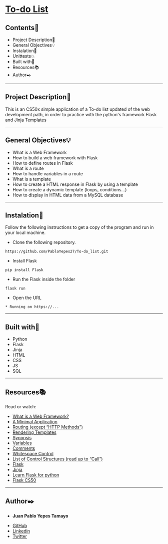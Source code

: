 # [To-do List](https://cs50.harvard.edu/x/2020/tracks/web/)
 
 
## Contents:open_file_folder:
 
- Project Description:newspaper:
- General Objectives:bulb:
- Instalation:wrench: 
- Unittests:boom:
- Built with:hammer:
- Resources:books:
- Author:black_nib:
 
---
 
## Project Description:newspaper:
 
This is an CS50x simple application of a To-do list updated of the web development path, in order to practice with the python's framework Flask and Jinja Templates
 
---
 
## General Objectives:bulb:
 
* What is a Web Framework
* How to build a web framework with Flask
* How to define routes in Flask
* What is a route
* How to handle variables in a route
* What is a template
* How to create a HTML response in Flask by using a template
* How to create a dynamic template (loops, conditions…)
* How to display in HTML data from a MySQL database
 
---
 
## Instalation:wrench:
 
Follow the following instructions to get a copy of the program and run in your local machine.
 
* Clone the following repository.
```
https://github.com/PabloYepes27/To-do_list.git
```
 
* Install Flask
```
pip install Flask
```
 
* Run the Flask inside the folder
```
flask run
```

* Open the URL
```
* Running on https://...
```
 
---
 
## Built with:hammer:
 
- Python
- Flask
- Jinja
- HTML
- CSS
- JS
- SQL
 
---
 
## Resources:books:
 
Read or watch:
* [What is a Web Framework?](https://jeffknupp.com/blog/2014/03/03/what-is-a-web-framework/)
* [A Minimal Application](https://flask.palletsprojects.com/en/1.0.x/quickstart/#a-minimal-application)
* [Routing (except “HTTP Methods”)](https://flask.palletsprojects.com/en/1.0.x/quickstart/#routing)
* [Rendering Templates](https://flask.palletsprojects.com/en/1.0.x/quickstart/#rendering-templates)
* [Synopsis](https://jinja.palletsprojects.com/en/2.9.x/templates/#synopsis)
* [Variables](https://jinja.palletsprojects.com/en/2.9.x/templates/#variables)
* [Comments](https://jinja.palletsprojects.com/en/2.9.x/templates/#comments)
* [Whitespace Control](https://jinja.palletsprojects.com/en/2.9.x/templates/#whitespace-control)
* [List of Control Structures (read up to “Call”)](https://jinja.palletsprojects.com/en/2.9.x/templates/#list-of-control-structures)
* [Flask](https://palletsprojects.com/p/flask/)
* [Jinja](https://jinja.palletsprojects.com/en/2.9.x/templates/)
* [Learn Flask for python](https://www.youtube.com/watch?v=Z1RJmh_OqeA)
* [Flask CS50](https://www.youtube.com/watch?v=X0dwkDh8kwA)
 
---
 
## Author:black_nib:
 
* **Juan Pablo Yepes Tamayo**
 - [GitHub](https://github.com/PabloYepes27)
 - [Linkedin](https://www.linkedin.com/in/pablo-yepes-120495)
 - [Twitter](https://twitter.com/pabloyepes27)